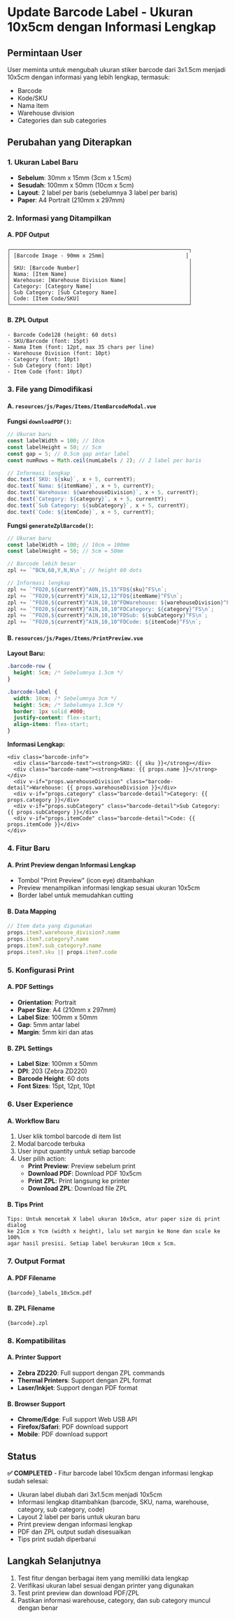 # Update Barcode Label - Ukuran 10x5cm dengan Informasi Lengkap

## Permintaan User
User meminta untuk mengubah ukuran stiker barcode dari 3x1.5cm menjadi 10x5cm dengan informasi yang lebih lengkap, termasuk:
- Barcode
- Kode/SKU
- Nama item
- Warehouse division
- Categories dan sub categories

## Perubahan yang Diterapkan

### 1. Ukuran Label Baru
- **Sebelum**: 30mm x 15mm (3cm x 1.5cm)
- **Sesudah**: 100mm x 50mm (10cm x 5cm)
- **Layout**: 2 label per baris (sebelumnya 3 label per baris)
- **Paper**: A4 Portrait (210mm x 297mm)

### 2. Informasi yang Ditampilkan

#### **A. PDF Output**
```
┌─────────────────────────────────────────────────────────┐
│ [Barcode Image - 90mm x 25mm]                          │
│                                                         │
│ SKU: [Barcode Number]                                   │
│ Nama: [Item Name]                                       │
│ Warehouse: [Warehouse Division Name]                    │
│ Category: [Category Name]                               │
│ Sub Category: [Sub Category Name]                       │
│ Code: [Item Code/SKU]                                   │
└─────────────────────────────────────────────────────────┘
```

#### **B. ZPL Output**
```
- Barcode Code128 (height: 60 dots)
- SKU/Barcode (font: 15pt)
- Nama Item (font: 12pt, max 35 chars per line)
- Warehouse Division (font: 10pt)
- Category (font: 10pt)
- Sub Category (font: 10pt)
- Item Code (font: 10pt)
```

### 3. File yang Dimodifikasi

#### **A. `resources/js/Pages/Items/ItemBarcodeModal.vue`**

**Fungsi `downloadPDF()`:**
```javascript
// Ukuran baru
const labelWidth = 100; // 10cm
const labelHeight = 50; // 5cm
const gap = 5; // 0.5cm gap antar label
const numRows = Math.ceil(numLabels / 2); // 2 label per baris

// Informasi lengkap
doc.text(`SKU: ${sku}`, x + 5, currentY);
doc.text(`Nama: ${itemName}`, x + 5, currentY);
doc.text(`Warehouse: ${warehouseDivision}`, x + 5, currentY);
doc.text(`Category: ${category}`, x + 5, currentY);
doc.text(`Sub Category: ${subCategory}`, x + 5, currentY);
doc.text(`Code: ${itemCode}`, x + 5, currentY);
```

**Fungsi `generateZplBarcode()`:**
```javascript
// Ukuran baru
const labelWidth = 100; // 10cm = 100mm
const labelHeight = 50; // 5cm = 50mm

// Barcode lebih besar
zpl += `^BCN,60,Y,N,N\n`; // height 60 dots

// Informasi lengkap
zpl += `^FO20,${currentY}^A0N,15,15^FD${sku}^FS\n`;
zpl += `^FO20,${currentY}^A1N,12,12^FD${itemName}^FS\n`;
zpl += `^FO20,${currentY}^A1N,10,10^FDWarehouse: ${warehouseDivision}^FS\n`;
zpl += `^FO20,${currentY}^A1N,10,10^FDCategory: ${category}^FS\n`;
zpl += `^FO20,${currentY}^A1N,10,10^FDSub: ${subCategory}^FS\n`;
zpl += `^FO20,${currentY}^A1N,10,10^FDCode: ${itemCode}^FS\n`;
```

#### **B. `resources/js/Pages/Items/PrintPreview.vue`**

**Layout Baru:**
```css
.barcode-row {
  height: 5cm; /* Sebelumnya 1.5cm */
}

.barcode-label {
  width: 10cm; /* Sebelumnya 3cm */
  height: 5cm; /* Sebelumnya 1.5cm */
  border: 1px solid #000;
  justify-content: flex-start;
  align-items: flex-start;
}
```

**Informasi Lengkap:**
```vue
<div class="barcode-info">
  <div class="barcode-text"><strong>SKU: {{ sku }}</strong></div>
  <div class="barcode-name"><strong>Nama: {{ props.name }}</strong></div>
  <div v-if="props.warehouseDivision" class="barcode-detail">Warehouse: {{ props.warehouseDivision }}</div>
  <div v-if="props.category" class="barcode-detail">Category: {{ props.category }}</div>
  <div v-if="props.subCategory" class="barcode-detail">Sub Category: {{ props.subCategory }}</div>
  <div v-if="props.itemCode" class="barcode-detail">Code: {{ props.itemCode }}</div>
</div>
```

### 4. Fitur Baru

#### **A. Print Preview dengan Informasi Lengkap**
- Tombol "Print Preview" (icon eye) ditambahkan
- Preview menampilkan informasi lengkap sesuai ukuran 10x5cm
- Border label untuk memudahkan cutting

#### **B. Data Mapping**
```javascript
// Item data yang digunakan
props.item?.warehouse_division?.name
props.item?.category?.name
props.item?.sub_category?.name
props.item?.sku || props.item?.code
```

### 5. Konfigurasi Print

#### **A. PDF Settings**
- **Orientation**: Portrait
- **Paper Size**: A4 (210mm x 297mm)
- **Label Size**: 100mm x 50mm
- **Gap**: 5mm antar label
- **Margin**: 5mm kiri dan atas

#### **B. ZPL Settings**
- **Label Size**: 100mm x 50mm
- **DPI**: 203 (Zebra ZD220)
- **Barcode Height**: 60 dots
- **Font Sizes**: 15pt, 12pt, 10pt

### 6. User Experience

#### **A. Workflow Baru**
1. User klik tombol barcode di item list
2. Modal barcode terbuka
3. User input quantity untuk setiap barcode
4. User pilih action:
   - **Print Preview**: Preview sebelum print
   - **Download PDF**: Download PDF 10x5cm
   - **Print ZPL**: Print langsung ke printer
   - **Download ZPL**: Download file ZPL

#### **B. Tips Print**
```
Tips: Untuk mencetak X label ukuran 10x5cm, atur paper size di print dialog 
ke 21cm x Ycm (width x height), lalu set margin ke None dan scale ke 100% 
agar hasil presisi. Setiap label berukuran 10cm x 5cm.
```

### 7. Output Format

#### **A. PDF Filename**
```
{barcode}_labels_10x5cm.pdf
```

#### **B. ZPL Filename**
```
{barcode}.zpl
```

### 8. Kompatibilitas

#### **A. Printer Support**
- **Zebra ZD220**: Full support dengan ZPL commands
- **Thermal Printers**: Support dengan ZPL format
- **Laser/Inkjet**: Support dengan PDF format

#### **B. Browser Support**
- **Chrome/Edge**: Full support Web USB API
- **Firefox/Safari**: PDF download support
- **Mobile**: PDF download support

## Status

**✅ COMPLETED** - Fitur barcode label 10x5cm dengan informasi lengkap sudah selesai:
- Ukuran label diubah dari 3x1.5cm menjadi 10x5cm
- Informasi lengkap ditambahkan (barcode, SKU, nama, warehouse, category, sub category, code)
- Layout 2 label per baris untuk ukuran baru
- Print preview dengan informasi lengkap
- PDF dan ZPL output sudah disesuaikan
- Tips print sudah diperbarui

## Langkah Selanjutnya

1. Test fitur dengan berbagai item yang memiliki data lengkap
2. Verifikasi ukuran label sesuai dengan printer yang digunakan
3. Test print preview dan download PDF/ZPL
4. Pastikan informasi warehouse, category, dan sub category muncul dengan benar
